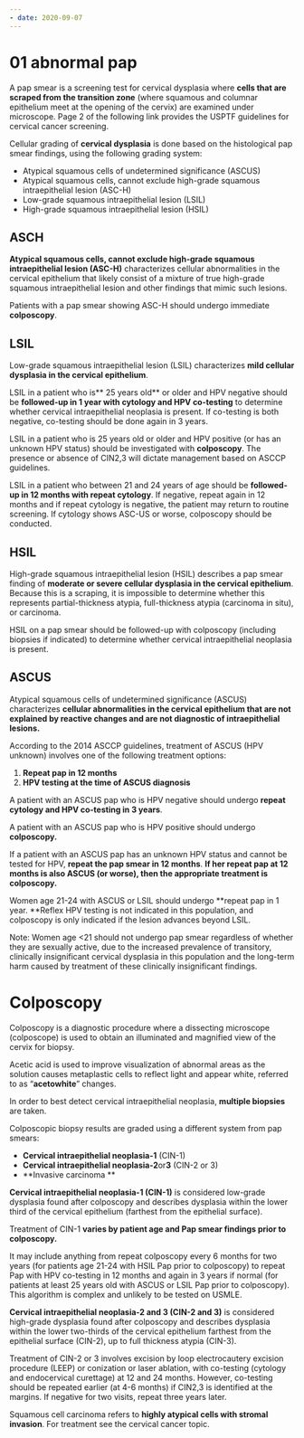 ```yaml
---
- date: 2020-09-07
---
```


# 01 abnormal pap

A pap smear is a screening test for cervical dysplasia where **cells that are scraped from the transition zone** (where squamous and columnar epithelium meet at the opening of the cervix) are examined under microscope. Page 2 of the following link provides the USPTF guidelines for cervical cancer screening.

Cellular grading of **cervical dysplasia** is done based on the histological pap smear findings, using the following grading system:

- Atypical squamous cells of undetermined significance (ASCUS)
- Atypical squamous cells, cannot exclude high-grade squamous intraepithelial lesion (ASC-H)
- Low-grade squamous intraepithelial lesion (LSIL)
- High-grade squamous intraepithelial lesion (HSIL)

## ASCH

**Atypical squamous cells, cannot exclude high-grade squamous intraepithelial lesion (ASC-H)** characterizes cellular abnormalities in the cervical epithelium that likely consist of a mixture of true high-grade squamous intraepithelial lesion and other findings that mimic such lesions.

Patients with a pap smear showing ASC-H should undergo immediate **colposcopy**.

## LSIL

Low-grade squamous intraepithelial lesion (LSIL) characterizes **mild cellular dysplasia in the cervical epithelium**.

LSIL in a patient who is\*\* 25 years old\*\* or older and HPV negative should be **followed-up in 1 year with cytology and HPV co-testing** to determine whether cervical intraepithelial neoplasia is present. If co-testing is both negative, co-testing should be done again in 3 years.

LSIL in a patient who is 25 years old or older and HPV positive (or has an unknown HPV status) should be investigated with **colposcopy**. The presence or absence of CIN2,3 will dictate management based on ASCCP guidelines.

LSIL in a patient who between 21 and 24 years of age should be **followed-up in 12 months with repeat cytology**. If negative, repeat again in 12 months and if repeat cytology is negative, the patient may return to routine screening. If cytology shows ASC-US or worse, colposcopy should be conducted.

## HSIL

High-grade squamous intraepithelial lesion (HSIL) describes a pap smear finding of **moderate or severe cellular dysplasia in the cervical epithelium**. Because this is a scraping, it is impossible to determine whether this represents partial-thickness atypia, full-thickness atypia (carcinoma in situ), or carcinoma.

HSIL on a pap smear should be followed-up with colposcopy (including biopsies if indicated) to determine whether cervical intraepithelial neoplasia is present.

## ASCUS

Atypical squamous cells of undetermined significance (ASCUS) characterizes **cellular abnormalities in the cervical epithelium that are not explained by reactive changes and are not diagnostic of intraepithelial lesions.**

According to the 2014 ASCCP guidelines, treatment of ASCUS (HPV unknown) involves one of the following treatment options:

1. **Repeat pap in 12 months**
2. **HPV testing at the time of ASCUS diagnosis**

A patient with an ASCUS pap who is HPV negative should undergo **repeat cytology and HPV co-testing in 3 years**.

A patient with an ASCUS pap who is HPV positive should undergo **colposcopy.**

If a patient with an ASCUS pap has an unknown HPV status and cannot be tested for HPV, **repeat the pap smear in 12 months**. **If her repeat pap at 12 months is also ASCUS (or worse), then the appropriate treatment is colposcopy.**

Women age 21-24 with ASCUS or LSIL should undergo \*\*repeat pap in 1 year. \*\*Reflex HPV testing is not indicated in this population, and colposcopy is only indicated if the lesion advances beyond LSIL.

Note: Women age <21 should not undergo pap smear regardless of whether they are sexually active, due to the increased prevalence of transitory, clinically insignificant cervical dysplasia in this population and the long-term harm caused by treatment of these clinically insignificant findings.

# Colposcopy

Colposcopy is a diagnostic procedure where a dissecting microscope (colposcope) is used to obtain an illuminated and magnified view of the cervix for biopsy.

Acetic acid is used to improve visualization of abnormal areas as the solution causes metaplastic cells to reflect light and appear white, referred to as “**acetowhite**” changes.

In order to best detect cervical intraepithelial neoplasia, **multiple biopsies** are taken.

Colposcopic biopsy results are graded using a different system from pap smears:

- **Cervical intraepithelial neoplasia-1** (CIN-1)
- **Cervical intraepithelial neoplasia-2**or**3** (CIN-2 or 3)
- \*\*Invasive carcinoma \*\*

**Cervical intraepithelial neoplasia-1 (CIN-1)** is considered low-grade dysplasia found after colposcopy and describes dysplasia within the lower third of the cervical epithelium (farthest from the epithelial surface).

Treatment of CIN-1 **varies by patient age and Pap smear findings prior to colposcopy.**

It may include anything from repeat colposcopy every 6 months for two years (for patients age 21-24 with HSIL Pap prior to colposcopy) to repeat Pap with HPV co-testing in 12 months and again in 3 years if normal (for patients at least 25 years old with ASCUS or LSIL Pap prior to colposcopy). This algorithm is complex and unlikely to be tested on USMLE.

**Cervical intraepithelial neoplasia-2 and 3 (CIN-2 and 3)** is considered high-grade dysplasia found after colposcopy and describes dysplasia within the lower two-thirds of the cervical epithelium farthest from the epithelial surface (CIN-2), up to full thickness atypia (CIN-3).

Treatment of CIN-2 or 3 involves excision by loop electrocautery excision procedure (LEEP) or conization or laser ablation, with co-testing (cytology and endocervical curettage) at 12 and 24 months. However, co-testing should be repeated earlier (at 4-6 months) if CIN2,3 is identified at the margins. If negative for two visits, repeat three years later.

Squamous cell carcinoma refers to **highly atypical cells with stromal invasion**. For treatment see the cervical cancer topic.

